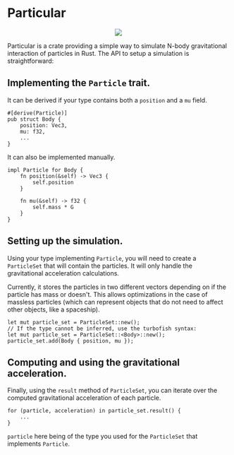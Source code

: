 # Particular
 
<p align="center">
  <img src="./particular_5000_bodies.gif">
</p>
 
Particular is a crate providing a simple way to simulate N-body gravitational interaction of particles in Rust.
The API to setup a simulation is straightforward:

## Implementing the `Particle` trait. 
It can be derived if your type contains both a `position` and a `mu` field.
```
#[derive(Particle)]
pub struct Body {
    position: Vec3,
    mu: f32,
    ...
}
```
It can also be implemented manually.
```
impl Particle for Body {
    fn position(&self) -> Vec3 {
        self.position
    }

    fn mu(&self) -> f32 {
        self.mass * G
    }
}
```
## Setting up the simulation.
Using your type implementing `Particle`, you will need to create a `ParticleSet` that will contain the particles. It will only handle the gravitational acceleration calculations.

Currently, it stores the particles in two different vectors depending on if the particle has mass or doesn't. This allows optimizations in the case of massless particles (which can represent objects that do not need to affect other objects, like a spaceship).
```
let mut particle_set = ParticleSet::new();
// If the type cannot be inferred, use the turbofish syntax:
let mut particle_set = ParticleSet::<Body>::new();
particle_set.add(Body { position, mu });
```
## Computing and using the gravitational acceleration.
Finally, using the `result` method of `ParticleSet`, you can iterate over the computed gravitational acceleration of each particle.
```
for (particle, acceleration) in particle_set.result() {
    ...
}
```
`particle` here being of the type you used for the `ParticleSet` that implements `Particle`.
